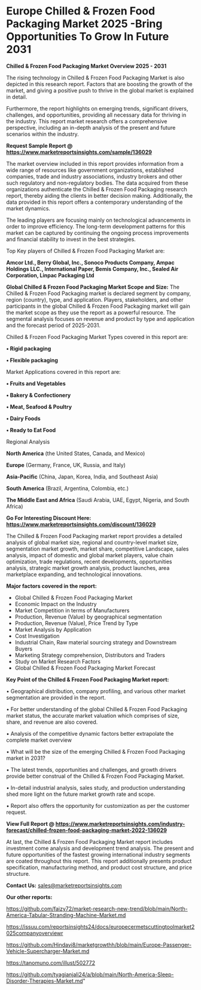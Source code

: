 # Europe Chilled & Frozen Food Packaging Market 2025 -Bring Opportunities To Grow In Future 2031

<Strong> Chilled & Frozen Food Packaging Market Overview 2025 - 2031</strong>

The rising technology in Chilled & Frozen Food Packaging Market is also depicted in this research report. Factors that are boosting the growth of the market, and giving a positive push to thrive in the global market is explained in detail.

Furthermore, the report highlights on emerging trends, significant drivers, challenges, and opportunities, providing all necessary data for thriving in the industry. This report market research offers a comprehensive perspective, including an in-depth analysis of the present and future scenarios within the industry.

<strong>Request Sample Report @ <a href=https://www.marketreportsinsights.com/sample/136029>https://www.marketreportsinsights.com/sample/136029</a></strong>

The market overview included in this report provides information from a wide range of resources like government organizations, established companies, trade and industry associations, industry brokers and other such regulatory and non-regulatory bodies. The data acquired from these organizations authenticate the Chilled & Frozen Food Packaging research report, thereby aiding the clients in better decision making. Additionally, the data provided in this report offers a contemporary understanding of the market dynamics.

The leading players are focusing mainly on technological advancements in order to improve efficiency. The long-term development patterns for this market can be captured by continuing the ongoing process improvements and financial stability to invest in the best strategies.

Top Key players of Chilled & Frozen Food Packaging Market are:

<strong>Amcor Ltd., Berry Global, Inc., Sonoco Products Company, Ampac Holdings LLC., International Paper, Bemis Company, Inc., Sealed Air Corporation, Linpac Packaging Ltd</strong>

<strong><b>Global Chilled & Frozen Food Packaging Market Scope and Size:</b></strong>
The Chilled & Frozen Food Packaging market is declared segment by company, region (country), type, and application. Players, stakeholders, and other participants in the global Chilled & Frozen Food Packaging market will gain the market scope as they use the report as a powerful resource. The segmental analysis focuses on revenue and product by type and application and the forecast period of 2025-2031.

Chilled & Frozen Food Packaging Market Types covered in this report are:

<strong>• Rigid packaging

• Flexible packaging</strong>

Market Applications covered in this report are:

<strong>• Fruits and Vegetables

• Bakery & Confectionery

• Meat, Seafood & Poultry

• Dairy Foods

• Ready to Eat Food</strong> 

Regional Analysis

<strong>North America</strong> (the United States, Canada, and Mexico)

<strong>Europe</strong> (Germany, France, UK, Russia, and Italy)

<strong>Asia-Pacific</strong> (China, Japan, Korea, India, and Southeast Asia)

<strong>South America</strong> (Brazil, Argentina, Colombia, etc.)

<strong>The Middle East and Africa</strong> (Saudi Arabia, UAE, Egypt, Nigeria, and South Africa)

<strong>Go For Interesting Discount Here: <a href=https://www.marketreportsinsights.com/discount/136029>https://www.marketreportsinsights.com/discount/136029</a></strong>

The Chilled & Frozen Food Packaging market report provides a detailed analysis of global market size, regional and country-level market size, segmentation market growth, market share, competitive Landscape, sales analysis, impact of domestic and global market players, value chain optimization, trade regulations, recent developments, opportunities analysis, strategic market growth analysis, product launches, area marketplace expanding, and technological innovations.

<strong><b>Major factors covered in the report:</b></strong>
<ul>
  <li>Global Chilled & Frozen Food Packaging Market </li>
  <li>Economic Impact on the Industry</li>
  <li>Market Competition in terms of Manufacturers</li>
  <li>Production, Revenue (Value) by geographical segmentation</li>
  <li>Production, Revenue (Value), Price Trend by Type</li>
  <li>Market Analysis by Application</li>
  <li>Cost Investigation</li>
  <li>Industrial Chain, Raw material sourcing strategy and Downstream Buyers</li>
  <li>Marketing Strategy comprehension, Distributors and Traders</li>
  <li>Study on Market Research Factors</li>
  <li>Global Chilled & Frozen Food Packaging Market Forecast</li>
</ul>

<strong><b>Key Point of the Chilled & Frozen Food Packaging Market report:</b></strong>

• Geographical distribution, company profiling, and various other market segmentation are provided in the report.

• For better understanding of the global Chilled & Frozen Food Packaging market status, the accurate market valuation which comprises of size, share, and revenue are also covered.

• Analysis of the competitive dynamic factors better extrapolate the complete market overview

• What will be the size of the emerging Chilled & Frozen Food Packaging market in 2031?

• The latest trends, opportunities and challenges, and growth drivers provide better construal of the Chilled & Frozen Food Packaging Market.

• In-detail industrial analysis, sales study, and production understanding shed more light on the future market growth rate and scope.

• Report also offers the opportunity for customization as per the customer request.

<strong><b>View Full Report @ <a href=https://www.marketreportsinsights.com/industry-forecast/chilled-frozen-food-packaging-market-2022-136029>https://www.marketreportsinsights.com/industry-forecast/chilled-frozen-food-packaging-market-2022-136029</a></b></strong>


At last, the Chilled & Frozen Food Packaging Market report includes investment come analysis and development trend analysis. The present and future opportunities of the fastest growing international industry segments are coated throughout this report. This report additionally presents product specification, manufacturing method, and product cost structure, and price structure.

<strong>Contact Us:</strong>
sales@marketreportsinsights.com

<strong>Our other reports:</strong>

<a href=https://github.com/faizy72/market-research-new-trend/blob/main/North-America-Tabular-Stranding-Machine-Market.md>https://github.com/faizy72/market-research-new-trend/blob/main/North-America-Tabular-Stranding-Machine-Market.md</a>

<a href=https://issuu.com/reportsinsights24/docs/europecermetscuttingtoolmarket2025companyoverviewr>https://issuu.com/reportsinsights24/docs/europecermetscuttingtoolmarket2025companyoverviewr</a>

<a href=https://github.com/Hindavi8/marketgrowthh/blob/main/Europe-Passenger-Vehicle-Supercharger-Market.md>https://github.com/Hindavi8/marketgrowthh/blob/main/Europe-Passenger-Vehicle-Supercharger-Market.md</a>

<a href=https://tanomuno.com/illust/502772>https://tanomuno.com/illust/502772</a>

<a href=https://github.com/tyagianjali24/a/blob/main/North-America-Sleep-Disorder-Therapies-Market.md>https://github.com/tyagianjali24/a/blob/main/North-America-Sleep-Disorder-Therapies-Market.md</a>"

